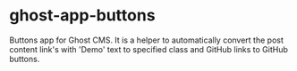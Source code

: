# ghost-app-buttons
Buttons app for Ghost CMS. It is a helper to automatically convert the post content link's with 'Demo' text to specified class and GitHub links to GitHub buttons. 
